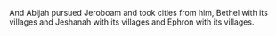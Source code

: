 And Abijah pursued Jeroboam and took cities from him, Bethel with its villages and Jeshanah with its villages and Ephron with its villages.
